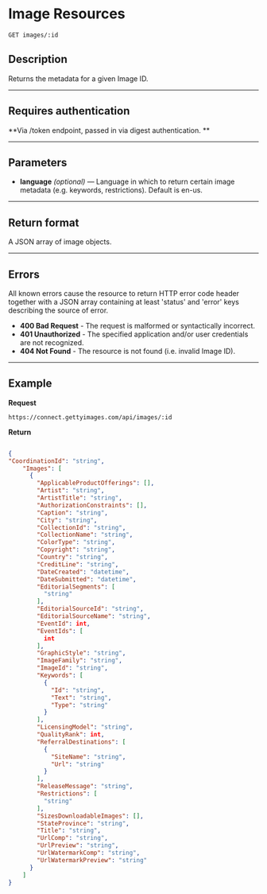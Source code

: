 # Image Resources

    GET images/:id

## Description
Returns the metadata for a given Image ID.

***

## Requires authentication
**Via /token endpoint, passed in via digest authentication. **

***

## Parameters
- **language** _(optional)_ — Language in which to return certain image metadata (e.g. keywords, restrictions). Default is en-us.

***

## Return format
A JSON array of image objects.

***

## Errors
All known errors cause the resource to return HTTP error code header together with a JSON array containing at least 'status' and 'error' keys describing the source of error.

- **400 Bad Request** - The request is malformed or syntactically incorrect.
- **401 Unauthorized** - The specified application and/or user credentials are not recognized.
- **404 Not Found** - The resource is not found (i.e. invalid Image ID).

***

## Example
**Request**

    https://connect.gettyimages.com/api/images/:id

**Return**
``` json

{
"CoordinationId": "string",
    "Images": [
      {
        "ApplicableProductOfferings": [],
        "Artist": "string",
        "ArtistTitle": "string",
        "AuthorizationConstraints": [],
        "Caption": "string",
        "City": "string",
        "CollectionId": "string",
        "CollectionName": "string",
        "ColorType": "string",
        "Copyright": "string",
        "Country": "string",
        "CreditLine": "string",
        "DateCreated": "datetime",
        "DateSubmitted": "datetime",
        "EditorialSegments": [
          "string"
        ],
        "EditorialSourceId": "string",
        "EditorialSourceName": "string",
        "EventId": int,
        "EventIds": [
          int
        ],
        "GraphicStyle": "string",
        "ImageFamily": "string",
        "ImageId": "string",
        "Keywords": [
          {
            "Id": "string",
            "Text": "string",
            "Type": "string"
          }
        ],
        "LicensingModel": "string",
        "QualityRank": int,
        "ReferralDestinations": [
          {
            "SiteName": "string",
            "Url": "string"
          }
        ],
        "ReleaseMessage": "string",
        "Restrictions": [
          "string"
        ],
        "SizesDownloadableImages": [],
        "StateProvince": "string",
        "Title": "string",
        "UrlComp": "string",
        "UrlPreview": "string",
        "UrlWatermarkComp": "string",
        "UrlWatermarkPreview": "string"
      }
    ]
}

```